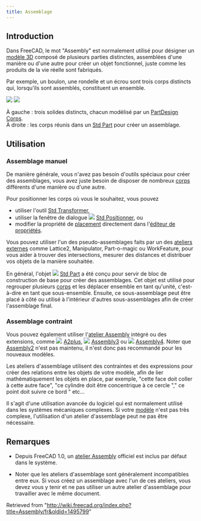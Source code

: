 ```yaml
---
title: Assemblage
---
```

## Introduction

Dans FreeCAD, le mot "Assembly" est normalement utilisé pour désigner un [modèle 3D](/Model/fr "Model/fr") composé de plusieurs parties distinctes, assemblées d'une manière ou d'une autre pour créer un objet fonctionnel, juste comme les produits de la vie réelle sont fabriqués.

Par exemple, un boulon, une rondelle et un écrou sont trois corps distincts qui, lorsqu'ils sont assemblés, constituent un ensemble.

![](/images/PartDesign_Body_contiguous_separate.png) ![](/images/PartDesign_Body_contiguous_assembly.png)

À gauche : trois solides distincts, chacun modélisé par un [PartDesign Corps](/PartDesign_Body/fr "PartDesign Body/fr").  
À droite : les corps réunis dans un [Std Part](/Std_Part "Std Part") pour créer un assemblage.

## Utilisation

### Assemblage manuel

De manière générale, vous n'avez pas besoin d'outils spéciaux pour créer des assemblages, vous avez juste besoin de disposer de nombreux [corps](/Body/fr "Body/fr") différents d'une manière ou d'une autre.

Pour positionner les corps où vous le souhaitez, vous pouvez

* utiliser l'outil [Std Transformer](/Std_TransformManip/fr "Std TransformManip/fr"),
* utiliser la fenêtre de dialogue ![](/images/Std_Placement.svg) [Std Positionner](/Std_Placement/fr "Std Placement/fr"), ou
* modifier la propriété de [placement](/Placement/fr "Placement/fr") directement dans l'[éditeur de propriétés](/Property_editor/fr "Property editor/fr").

Vous pouvez utiliser l'un des pseudo-assemblages faits par un des [ateliers externes](/External_workbenches/fr "External workbenches/fr") comme Lattice2, Manipulator, Part-o-magic ou WorkFeature, pour vous aider à trouver des intersections, mesurer des distances et distribuer vos objets de la manière souhaitée.

En général, l'objet ![](/images/Std_Part.svg) [Std Part](/Std_Part/fr "Std Part/fr") a été conçu pour servir de bloc de construction de base pour créer des assemblages. Cet objet est utilisé pour regrouper plusieurs [corps](/Body/fr "Body/fr") et les déplacer ensemble en tant qu'unité, c'est-à-dire en tant que sous-ensemble. Ensuite, ce sous-assemblage peut être placé à côté ou utilisé à l'intérieur d'autres sous-assemblages afin de créer l'assemblage final.

### Assemblage contraint

Vous pouvez également utiliser l'[atelier Assembly](/Assembly_Workbench/fr "Assembly Workbench/fr") intégré ou des extensions, comme ![](/images/A2p_workbench.svg) [A2plus](/A2plus_Workbench/fr "A2plus Workbench/fr"), ![](/images/Assembly3_workbench_icon.svg) [Assembly3](/Assembly3_Workbench/fr "Assembly3 Workbench/fr") ou ![](/images/Assembly4_workbench_icon.svg) [Assembly4](/Assembly4_Workbench/fr "Assembly4 Workbench/fr"). Noter que [Assembly2](/Assembly2_Workbench/fr "Assembly2 Workbench/fr") n'est pas maintenu, il n'est donc pas recommandé pour les nouveaux modèles.

Les ateliers d'assemblage utilisent des contraintes et des expressions pour créer des relations entre les objets de votre modèle, afin de lier mathématiquement les objets en place, par exemple, "cette face doit coller à cette autre face", "ce cylindre doit être concentrique à ce cercle "," ce point doit suivre ce bord " etc...

Il s'agit d'une utilisation avancée du logiciel qui est normalement utilisé dans les systèmes mécaniques complexes. Si votre [modèle](/Model/fr "Model/fr") n'est pas très complexe, l'utilisation d'un atelier d'assemblage peut ne pas être nécessaire.

## Remarques

* Depuis FreeCAD 1.0, un [atelier Assembly](/Assembly_Workbench/fr "Assembly Workbench/fr") officiel est inclus par défaut dans le système.

* Noter que les ateliers d'assemblage sont généralement incompatibles entre eux. Si vous créez un assemblage avec l'un de ces ateliers, vous devez vous y tenir et ne pas utiliser un autre atelier d'assemblage pour travailler avec le même document.

Retrieved from "<http://wiki.freecad.org/index.php?title=Assembly/fr&oldid=1495799>"